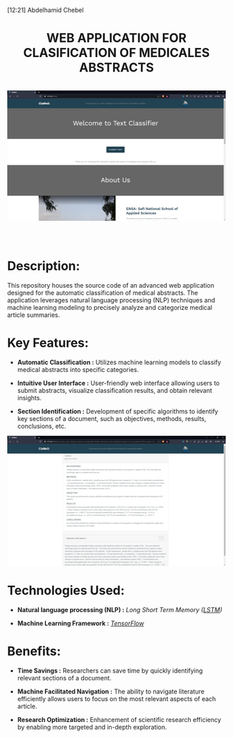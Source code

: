[12:21] Abdelhamid Chebel


<h1 align="center" >WEB APPLICATION  FOR CLASIFICATION OF MEDICALES ABSTRACTS</h1><br>

 
<img align="center" height= "300"  wieght = "300" src="https://github.com/Abdelhamid2c/ClaMeD-Classification-WebApp/blob/master/static/assets/ClaMeD%20-%20Brave%201_17_2024%2012_13_02%20PM.png" alt="screen Homepage" text-align: center>

<br><br>
 
# Description:

This repository houses the source code of an advanced web application designed for the automatic classification of medical abstracts. The application leverages natural language processing (NLP) techniques and machine learning modeling to precisely analyze and categorize medical article summaries.<br>
 
 
# Key Features:

* <strong>Automatic Classification        :</strong> Utilizes machine learning models to classify medical abstracts into specific categories.

* <strong>Intuitive User Interface        :</strong> User-friendly web interface allowing users to submit abstracts, visualize classification results, and obtain relevant insights.

* <strong>Section Identification          :</strong> Development of specific algorithms to identify key sections of a document, such as objectives, methods, results, conclusions, etc.<br>
 
<img align="center" height= "300"  wieght = "300" src="https://github.com/Abdelhamid2c/ClaMeD-Classification-WebApp/blob/master/static/assets/cp.jpg" alt="screen App" text-align: center>
 
# Technologies Used:

* <strong>Natural language processing (NLP)        :</strong> <em>Long Short Term Memory (<a href="https://www.tensorflow.org/api_docs/python/tf/keras/layers/LSTM" target="_blank">LSTM</a>)</em> 

* <strong>Machine Learning Framework               :</strong> <em><a href="https://www.tensorflow.org/?hl=fr" target="_blank">TensorFlow</a></em><br>
 
# Benefits:

* <strong>Time Savings        :</strong> Researchers can save time by quickly identifying relevant sections of a document. 

* <strong>Machine Facilitated Navigation               :</strong> The ability to navigate literature efficiently allows users to focus on the most relevant aspects of each article.

* <strong>Research Optimization            :</strong> Enhancement of scientific research efficiency by enabling more targeted and in-depth exploration.
